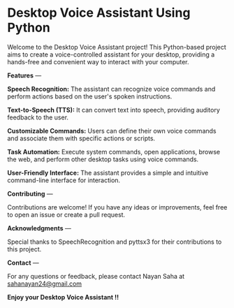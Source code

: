 # Desktop Voice Assistant Using Python

Welcome to the Desktop Voice Assistant project! This Python-based project aims to create a voice-controlled assistant for your desktop, providing a hands-free and convenient way to interact with your computer.

**Features** —

**Speech Recognition:** The assistant can recognize voice commands and perform actions based on the user's spoken instructions.

**Text-to-Speech (TTS):** It can convert text into speech, providing auditory feedback to the user.

**Customizable Commands:** Users can define their own voice commands and associate them with specific actions or scripts.

**Task Automation:** Execute system commands, open applications, browse the web, and perform other desktop tasks using voice commands.

**User-Friendly Interface:** The assistant provides a simple and intuitive command-line interface for interaction.

**Contributing** —

Contributions are welcome! If you have any ideas or improvements, feel free to open an issue or create a pull request.

**Acknowledgments** —

Special thanks to SpeechRecognition and pyttsx3 for their contributions to this project.

**Contact** —

For any questions or feedback, please contact Nayan Saha at sahanayan24@gmail.com

**Enjoy your Desktop Voice Assistant !!**
